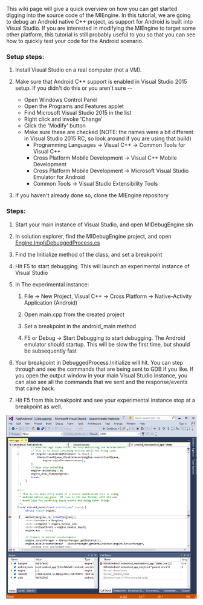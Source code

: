 This wiki page will give a quick overview on how you can get started digging into the source code of the MIEngine. In this tutorial, we are going to debug an Android native C++ project, as support for Android is built into Visual Studio. If you are interested in modifying the MIEngine to target some other platform, this tutorial is still probably useful to you so that you can see how to quickly test your code for the Android scenario.

### Setup steps:

1. Install Visual Studio on a real computer (not a VM).

2. Make sure that Android C++ support is enabled in Visual Studio 2015 setup. If you didn't do this or you aren't sure --
    * Open Windows Control Panel
    * Open the Programs and Features applet
    * Find Microsoft Visual Studio 2015 in the list
    * Right click and invoke 'Change'
    * Click the 'Modify' button
    * Make sure these are checked (NOTE: the names were a bit different in Visual Studio 2015 RC, so look around if you are using that build)
        * Programming Languages -> Visual C++ -> Common Tools for Visual C++
        * Cross Platform Mobile Development -> Visual C++ Mobile Development
        * Cross Platform Mobile Development -> Microsoft Visual Studio Emulator for Android
        * Common Tools -> Visual Studio Extensibility Tools

3. If you haven't already done so, clone the MIEngine repository

### Steps:

1. Start your main instance of Visual Studio, and open MIDebugEngine.sln

2. In solution explorer, find the MIDebugEngine project, and open [Engine.Impl\DebuggedProcess.cs](https://github.com/Microsoft/MIEngine/blob/master/src/MIDebugEngine/Engine.Impl/DebuggedProcess.cs)

3. Find the Initialize method of the class, and set a breakpoint

4. Hit F5 to start debugging. This will launch an experimental instance of Visual Studio

5. In The experimental instance:

   1. File -> New Project, Visual C++ -> Cross Platform -> Native-Activity Application (Android)

   2. Open main.cpp from the created project

   3. Set a breakpoint in the android_main method

   4. F5 or Debug -> Start Debugging to start debugging. The Android emulator should startup. This will be slow the first time, but should be subsequently fast

6. Your breakpoint in DebuggedProcess.Initialize will hit. You can step through and see the commands that are being sent to GDB if you like. If you open the output window in your main Visual Studio instance, you can also see all the commands that we sent and the response/events that came back.

7. Hit F5 from this breakpoint and see your experimental instance stop at a breakpoint as well.

![Experimental instance of Visual Studio stopped at a breakpoint](images/android-breakpoint.png)

